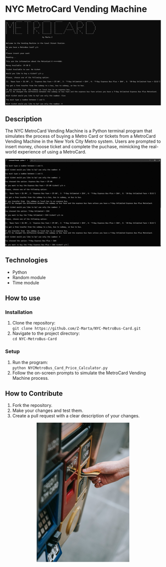  # NYC MetroCard Vending Machine

<img src="https://github.com/Z-Marta/NYC-MetroBus-Card/blob/main/Media/Metrocard.jpg" 
alt="NYC MetroCard Vending Machine in the Terminal">

## Description

The NYC MetroCard Vending Machine is a Python terminal program that simulates the process of buying a Metro Card or tickets from a MetroCard Vending Machine in the New York City Metro system. Users are prompted to insert money, choose ticket and complete the puchase, mimicking the real-world experience of using a MetroCard.

<img src="https://github.com/Z-Marta/NYC-MetroBus-Card/blob/main/Media/MetroCard.gif" 
alt="Invalide input insert in the Terminal ">

## Technologies

- Python
- Random module
- Time module

## How to use
### Installation
1. Clone the repository: <br />
`git clone https://github.com/Z-Marta/NYC-MetroBus-Card.git`
1. Navigate to the project directory: <br />
`cd NYC-MetroBus-Card`
### Setup
1. Run the program: <br />
`python NYCMetroBus_Card_Price_Calculator.py`
1. Follow the on-screen prompts to simulate the MetroCard Vending Machine process.

## How to Contribute
1. Fork the repository.
1. Make your changes and test them.
1. Create a pull request with a clear description of your changes.

<p align="center">
  <img src="https://github.com/Z-Marta/NYC-MetroBus-Card/blob/main/Media/vending_machine.jpg" 
alt="NYC MetroCard Vending Machine" width="300">
</p>